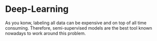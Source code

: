 # Deep-Learning

As you konw, labeling all data can be expensive and on top of all time consuming. Therefore, semi-supervised models are the best tool known nowadays to work around this problem.

